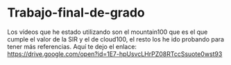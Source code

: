 # Trabajo-final-de-grado
Los vídeos que he estado utilizando son el mountain100 que es el que cumple el valor de la SIR y el de cloud100,
el resto los he ido probando para tener más referencias. Aquí te dejo el enlace:
https://drive.google.com/open?id=1E7-hpUsvcLHrPZ08RTccSsuote0wst93
